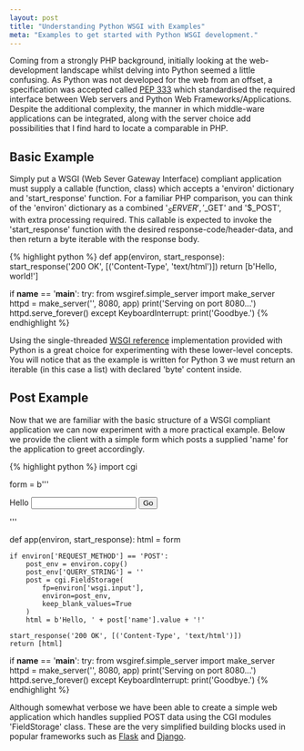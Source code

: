 ```yaml
---
layout: post
title: "Understanding Python WSGI with Examples"
meta: "Examples to get started with Python WSGI development."
---
```


Coming from a strongly PHP background, initially looking at the web-development landscape whilst delving into Python seemed a little confusing.
As Python was not developed for the web from an offset, a specification was accepted called [PEP 333](http://www.python.org/dev/peps/pep-0333/) which standardised the required interface between Web servers and Python Web Frameworks/Applications.
Despite the additional complexity, the manner in which middle-ware applications can be integrated, along with the server choice add possibilities that I find hard to locate a comparable in PHP.
<!--more-->

## Basic Example

Simply put a WSGI (Web Sever Gateway Interface) compliant application must supply a callable (function, class) which accepts a 'environ' dictionary and 'start_response' function.
For a familiar PHP comparison, you can think of the 'environ' dictionary as a combined '$_SERVER', '$_GET' and '$_POST', with extra processing required.
This callable is expected to invoke the 'start_response' function with the desired response-code/header-data, and then return a byte iterable with the response body.

{% highlight python %}
def app(environ, start_response):
    start_response('200 OK', [('Content-Type', 'text/html')])
    return [b'Hello, world!']

if __name__ == '__main__':
    try:
        from wsgiref.simple_server import make_server
        httpd = make_server('', 8080, app)
        print('Serving on port 8080...')
        httpd.serve_forever()
    except KeyboardInterrupt:
        print('Goodbye.')
{% endhighlight %}

Using the single-threaded [WSGI reference](http://docs.python.org/3.3/library/wsgiref.html) implementation provided with Python is a great choice for experimenting with these lower-level concepts.
You will notice that as the example is written for Python 3 we must return an iterable (in this case a list) with declared 'byte' content inside.

## Post Example

Now that we are familiar with the basic structure of a WSGI compliant application we can now experiment with a more practical example.
Below we provide the client with a simple form which posts a supplied 'name' for the application to greet accordingly.

{% highlight python %}
import cgi

form = b'''
<html>
    <head>
        <title>Hello User!</title>
    </head>
    <body>
        <form method="post">
            <label>Hello</label>
            <input type="text" name="name">
            <input type="submit" value="Go">
        </form>
    </body>
</html>
'''

def app(environ, start_response):
    html = form

    if environ['REQUEST_METHOD'] == 'POST':
        post_env = environ.copy()
        post_env['QUERY_STRING'] = ''
        post = cgi.FieldStorage(
            fp=environ['wsgi.input'],
            environ=post_env,
            keep_blank_values=True
        )
        html = b'Hello, ' + post['name'].value + '!'

    start_response('200 OK', [('Content-Type', 'text/html')])
    return [html]

if __name__ == '__main__':
    try:
        from wsgiref.simple_server import make_server
        httpd = make_server('', 8080, app)
        print('Serving on port 8080...')
        httpd.serve_forever()
    except KeyboardInterrupt:
        print('Goodbye.')
{% endhighlight %}

Although somewhat verbose we have been able to create a simple web application which handles supplied POST data using the CGI modules 'FieldStorage' class.
These are the very simplified building blocks used in popular frameworks such as [Flask](http://flask.pocoo.org/) and [Django](http://www.djangoproject.com/).